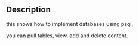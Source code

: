 ## Description ##

this shows how to implement databases using psql,

you can pull tables, view, add and delete content.

